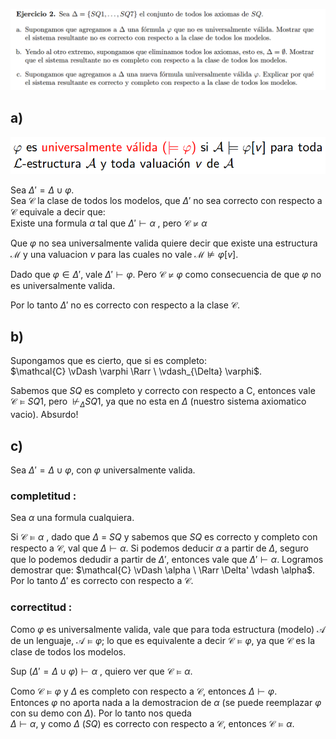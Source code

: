 ![alt text](image.png)

## a)
![alt text](image-1.png)

Sea $\Delta' = \Delta \cup \varphi$.  
Sea $\mathcal{C}$ la clase de todos los modelos, que $\Delta'$ no sea correcto con respecto a $\mathcal{C}$ equivale a decir que:  
Existe una formula $\alpha$ tal que $\Delta' \vdash \alpha$ , pero 
$\mathcal{C} \nvDash \alpha$

Que $\varphi$ no sea universalmente valida quiere decir que existe una estructura $\mathcal{M}$ y una valuacion $v$ para las cuales no vale $\mathcal{M} \nvDash \varphi[v]$.

Dado que $\varphi \in \Delta'$, vale $\Delta' \vdash \varphi$. Pero $\mathcal{C} \nvDash \varphi$ como consecuencia de que $\varphi$ no es universalmente valida.  

Por lo tanto $\Delta'$ no es correcto con respecto a la clase $\mathcal{C}$.



## b)  

Supongamos que es cierto, que si es completo:  
$\mathcal{C} \vDash \varphi \Rarr \   \vdash_{\Delta} \varphi$.

Sabemos que $SQ$ es completo y correcto con respecto a C, entonces vale $\mathcal{C} \vDash SQ1$, pero $\ \nvdash_{  \Delta} SQ1$, ya que no esta en $\Delta$ (nuestro sistema axiomatico vacio).
Absurdo!


## c)  

Sea $\Delta' = \Delta \cup \varphi$, con $\varphi$ universalmente valida.  

### completitud :
Sea $\alpha$ una formula cualquiera.


Si $\mathcal{C} \vDash \alpha$ , dado que $\Delta$ = $SQ$ y sabemos que $SQ$ es correcto y completo con respecto a $\mathcal{C}$, val que $\Delta \vdash \alpha$. Si podemos deducir $\alpha$ a partir de $\Delta$, seguro que lo podemos dedudir a partir de $\Delta'$, entonces vale que $\Delta' \vdash \alpha$.
Logramos demostrar que: $\mathcal{C} \vDash \alpha \ \Rarr \Delta' \vdash \alpha$.  
Por lo tanto $\Delta'$ es correcto con respecto a $\mathcal{C}$.

### correctitud :

Como $\varphi$ es universalmente valida, vale que para toda estructura (modelo) $\mathcal{A}$ de un lenguaje, $\mathcal{A} \vDash \varphi$; lo que es equivalente a decir $\mathcal{C} \vDash \varphi$, ya que $\mathcal{C}$ es la clase de todos los modelos.

Sup $(\Delta' = \Delta \cup \varphi )\vdash \alpha$ , quiero ver que $\mathcal{C} \vDash \alpha$.

Como $\mathcal{C} \vDash \varphi$ y $\Delta$ es completo con respecto a $\mathcal{C}$, entonces $\Delta \vdash \varphi$.  
Entonces $\varphi$ no aporta nada a la demostracion de $\alpha$ (se puede reemplazar $\varphi$ con su demo con $\Delta$). Por lo tanto nos queda  
$\Delta \vdash \alpha$, y como $\Delta$ ($SQ$) es correcto con respecto a $\mathcal{C}$, entonces $\mathcal{C} \vDash \alpha$.









